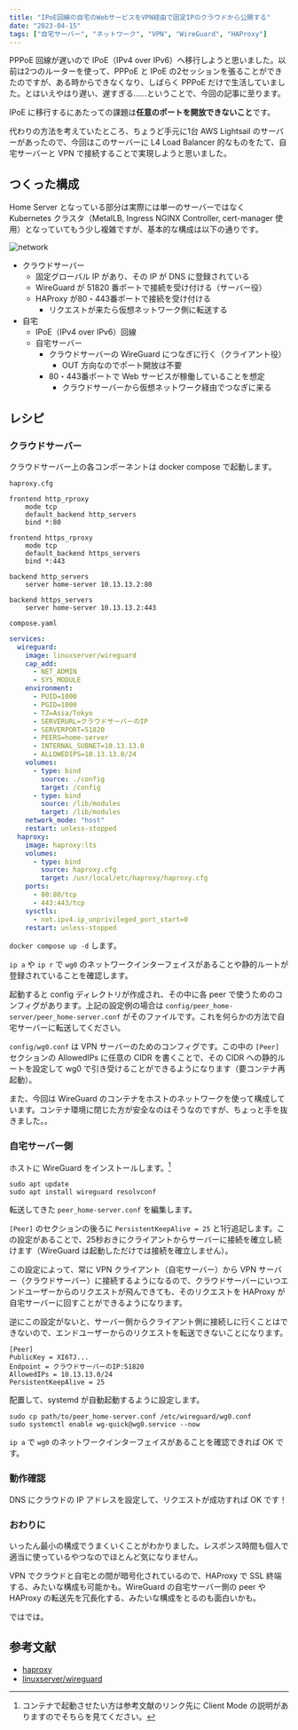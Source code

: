 ```yaml
---
title: "IPoE回線の自宅のWebサービスをVPN経由で固定IPのクラウドから公開する"
date: "2023-04-15"
tags: ["自宅サーバー", "ネットワーク", "VPN", "WireGuard", "HAProxy"]
---
```


PPPoE 回線が遅いので IPoE（IPv4 over IPv6）へ移行しようと思いました。以前は2つのルーターを使って、PPPoE と IPoE の2セッションを張ることができたのですが、ある時からできなくなり、しばらく PPPoE だけで生活していました。とはいえやはり遅い、遅すぎる……ということで、今回の記事に至ります。

IPoE に移行するにあたっての課題は**任意のポートを開放できないこと**です。

代わりの方法を考えていたところ、ちょうど手元に1台 AWS Lightsail のサーバーがあったので、今回はこのサーバーに L4 Load Balancer 的なものをたて、自宅サーバーと VPN で接続することで実現しようと思いました。

## つくった構成

Home Server となっている部分は実際には単一のサーバーではなく Kubernetes クラスタ（MetalLB, Ingress NGINX Controller, cert-manager 使用）となっていてもう少し複雑ですが、基本的な構成は以下の通りです。

![network](//www.plantuml.com/plantuml/png/VP91IyCm68Rl_HKlEPUOT9tKZi661-TDzE11TeZDnrRScf6cLf7zTvlYOhLGwA5VyhoyUKXMjLFMDST3LBMwL3jyHK15hZNs3VUL8ziD_IAmCKTwD8qZYnUbjQMwnX9CtcHyBhaKWYTik-ZHsuDfz1FPztyikRs8CKX81arrOSkJAqtbaK4qncRzOCt79_9C84_JMOpdqj9Tewn6FfTP8YwDwyAPhglUgnDX2UN7VkiS3Ooyme_D7uE4o-kC2owkafGjeadT04ks3U24Qy37hh_9JenUuV_BWe8k6naC_CSQNSVCVy5YuYRQdOWH4j8t3LqcwUHohdEqeahxr_CD)

* クラウドサーバー
  * 固定グローバル IP があり、その IP が DNS に登録されている
  * WireGuard が 51820 番ポートで接続を受け付ける（サーバー役）
  * HAProxy が80・443番ポートで接続を受け付ける
    * リクエストが来たら仮想ネットワーク側に転送する
* 自宅
  * IPoE（IPv4 over IPv6）回線
  * 自宅サーバー
    * クラウドサーバーの WireGuard につなぎに行く（クライアント役）
      * OUT 方向なのでポート開放は不要
    * 80・443番ポートで Web サービスが稼働していることを想定
      * クラウドサーバーから仮想ネットワーク経由でつなぎに来る

## レシピ

### クラウドサーバー

クラウドサーバー上の各コンポーネントは docker compose で起動します。

`haproxy.cfg`

```
frontend http_rproxy
    mode tcp
    default_backend http_servers
    bind *:80

frontend https_rproxy
    mode tcp
    default_backend https_servers
    bind *:443

backend http_servers
    server home-server 10.13.13.2:80

backend https_servers
    server home-server 10.13.13.2:443
```

`compose.yaml`

```yaml
services:
  wireguard:
    image: linuxserver/wireguard
    cap_add:
      - NET_ADMIN
      - SYS_MODULE
    environment:
      - PUID=1000
      - PGID=1000
      - TZ=Asia/Tokyo
      - SERVERURL=クラウドサーバーのIP
      - SERVERPORT=51820
      - PEERS=home-server
      - INTERNAL_SUBNET=10.13.13.0
      - ALLOWEDIPS=10.13.13.0/24
    volumes:
      - type: bind
        source: ./config
        target: /config
      - type: bind
        source: /lib/modules
        target: /lib/modules
    network_mode: "host"
    restart: unless-stopped
  haproxy:
    image: haproxy:lts
    volumes:
      - type: bind
        source: haproxy.cfg
        target: /usr/local/etc/haproxy/haproxy.cfg
    ports:
      - 80:80/tcp
      - 443:443/tcp
    sysctls:
      - net.ipv4.ip_unprivileged_port_start=0
    restart: unless-stopped
```

`docker compose up -d` します。

`ip a` や `ip r` で `wg0` のネットワークインターフェイスがあることや静的ルートが登録されていることを確認します。

起動すると config ディレクトリが作成され、その中に各 peer で使うためのコンフィグがあります。上記の設定例の場合は `config/peer_home-server/peer_home-server.conf` がそのファイルです。これを何らかの方法で自宅サーバーに転送してください。

`config/wg0.conf` は VPN サーバーのためのコンフィグです。この中の `[Peer]` セクションの AllowedIPs に任意の CIDR を書くことで、その CIDR への静的ルートを設定して wg0 で引き受けることができるようになります（要コンテナ再起動）。

また、今回は WireGuard のコンテナをホストのネットワークを使って構成しています。コンテナ環境に閉じた方が安全なのはそうなのですが、ちょっと手を抜きました。。

### 自宅サーバー側

ホストに WireGuard をインストールします。[^1]

[^1]: コンテナで起動させたい方は参考文献のリンク先に Client Mode の説明がありますのでそちらを見てください。

```shell
sudo apt update
sudo apt install wireguard resolvconf
```

転送してきた `peer_home-server.conf` を編集します。

`[Peer]` のセクションの後ろに `PersistentKeepAlive = 25` と1行追記します。この設定があることで、25秒おきにクライアントからサーバーに接続を確立し続けます（WireGuard は起動しただけでは接続を確立しません）。

この設定によって、常に VPN クライアント（自宅サーバー）から VPN サーバー（クラウドサーバー）に接続するようになるので、クラウドサーバーにいつエンドユーザーからのリクエストが飛んできても、そのリクエストを HAProxy が自宅サーバーに回すことができるようになります。

逆にこの設定がないと、サーバー側からクライアント側に接続しに行くことはできないので、エンドユーザーからのリクエストを転送できないことになります。

```
[Peer]
PublicKey = XI6TJ...
Endpoint = クラウドサーバーのIP:51820
AllowedIPs = 10.13.13.0/24
PersistentKeepAlive = 25
```

配置して、systemd が自動起動するように設定します。

```shell
sudo cp path/to/peer_home-server.conf /etc/wireguard/wg0.conf
sudo systemctl enable wg-quick@wg0.service --now
```

`ip a` で `wg0` のネットワークインターフェイスがあることを確認できれば OK です。

### 動作確認

DNS にクラウドの IP アドレスを設定して、リクエストが成功すれば OK です！

### おわりに

いったん最小の構成でうまくいくことがわかりました。レスポンス時間も個人で適当に使っているやつなのでほとんど気になりません。

VPN でクラウドと自宅との間が暗号化されているので、HAProxy で SSL 終端する、みたいな構成も可能かも。WireGuard の自宅サーバー側の peer や HAProxy の転送先を冗長化する、みたいな構成をとるのも面白いかも。

ではでは。

## 参考文献

* [haproxy](https://hub.docker.com/_/haproxy/)
* [linuxserver/wireguard](https://hub.docker.com/r/linuxserver/wireguard)
